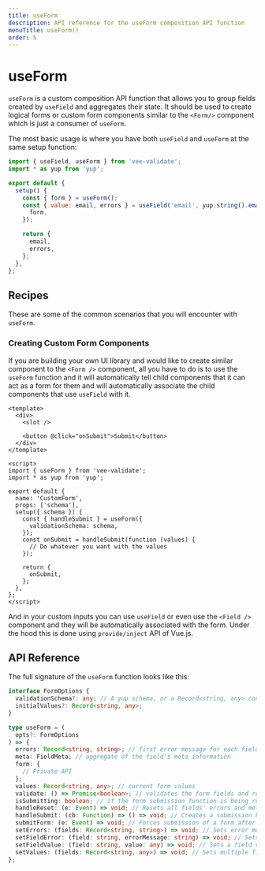 ```yaml
---
title: useForm
description: API reference for the useForm composition API function
menuTitle: useForm()
order: 5
---
```


# useForm

`useForm` is a custom composition API function that allows you to group fields created by `useField` and aggregates their state. It should be used to create logical forms or custom form components similar to the `<Form/>` component which is just a consumer of `useForm`.

The most basic usage is where you have both `useField` and `useForm` at the same setup function:

```js
import { useField, useForm } from 'vee-validate';
import * as yup from 'yup';

export default {
  setup() {
    const { form } = useForm();
    const { value: email, errors } = useField('email', yup.string().email().required(), {
      form,
    });

    return {
      email,
      errors,
    };
  },
};
```

## Recipes

These are some of the common scenarios that you will encounter with `useForm`.

### Creating Custom Form Components

If you are building your own UI library and would like to create similar component to the `<Form />` component, all you have to do is to use the `useForm` function and it will automatically tell child components that it can act as a form for them and will automatically associate the child components that use `useField` with it.

```vue
<template>
  <div>
    <slot />

    <button @click="onSubmit">Submit</button>
  </div>
</template>

<script>
import { useForm } from 'vee-validate';
import * as yup from 'yup';

export default {
  name: 'CustomForm',
  props: ['schema'],
  setup({ schema }) {
    const { handleSubmit } = useForm({
      validationSchema: schema,
    });
    const onSubmit = handleSubmit(function (values) {
      // Do whatever you want with the values
    });

    return {
      onSubmit,
    };
  },
};
</script>
```

And in your custom inputs you can use `useField` or even use the `<Field />` component and they will be automatically associated with the form. Under the hood this is done using `provide/inject` API of Vue.js.

## API Reference

The full signature of the `useForm` function looks like this:

```typescript
interface FormOptions {
  validationSchema?: any; // A yup schema, or a Record<string, any> containing valid rules as `useField`
  initialValues?: Record<string, any>;
}

type useForm = (
  opts?: FormOptions
) => {
  errors: Record<string, string>; // first error message for each field
  meta: FieldMeta; // aggregate of the field's meta information
  form: {
    // Private API
  };
  values: Record<string, any>; // current form values
  validate: () => Promise<boolean>; // validates the form fields and returns the overall result
  isSubmitting: boolean; // if the form submission function is being run
  handleReset: (e: Event) => void; // Resets all fields' errors and meta
  handleSubmit: (cb: Function) => () => void; // Creates a submission handler that calls the cb only after successful validation with the form values
  submitForm: (e: Event) => void; // Forces submission of a form after successful validation (calls e.target.submit())
  setErrors: (fields: Record<string, string>) => void; // Sets error messages for fields
  setFieldError: (field: string, errorMessage: string) => void; // Sets an error message for a field
  setFieldValue: (field: string, value: any) => void; // Sets a field value
  setValues: (fields: Record<string, any>) => void; // Sets multiple fields values
};
```
